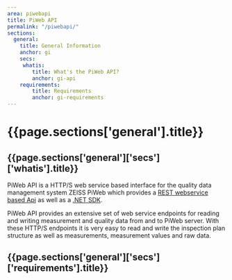 ```yaml
---
area: piwebapi
title: PiWeb API
permalink: "/piwebapi/"
sections:
  general:
    title: General Information
    anchor: gi
    secs:
     whatis:
        title: What's the PiWeb API?
        anchor: gi-api
    requirements:
        title: Requirements
        anchor: gi-requirements
---
```


<h1 id="{{page.sections['general'].anchor}}">{{page.sections['general'].title}}</h1>

<h2 id="{{page.sections['general']['secs']['whatis'].anchor}}">{{page.sections['general']['secs']['whatis'].title}}</h2>

PiWeb API is a HTTP/S web service based interface for the quality data management system ZEISS PiWeb which provides a [REST webservice based Api](/PiWeb-API/restapi) as well as a [.NET SDK](/PiWeb-API/sdk).

PiWeb API provides an extensive set of web service endpoints for reading and writing measurement and quality data from and to PiWeb server. With these HTTP/S endpoints it is very easy to read and write the inspection plan structure as well as measurements, measurement values and raw data.

<h2 id="{{page.sections['general']['secs']['requirements'].anchor}}">{{page.sections['general']['secs']['requirements'].title}}</h2>
